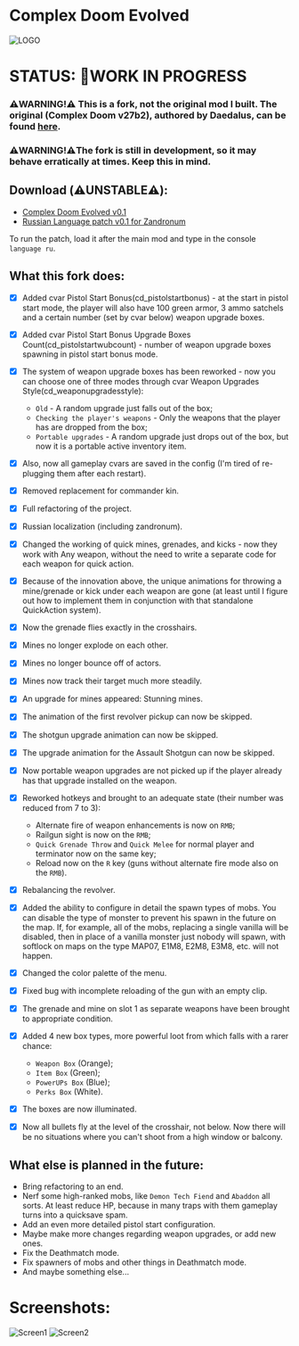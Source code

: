 # Complex Doom Evolved
![LOGO](https://i.ibb.co/fXbqYR6/MDOOMHD.png)

# STATUS: 🏁WORK IN PROGRESS

### ⚠️WARNING!⚠️ This is a fork, not the original mod I built. The original (Complex Doom v27b2), authored by Daedalus, can be found [here](https://forum.zdoom.org/viewtopic.php?t=58535).
### ⚠️WARNING!⚠️The fork is still in development, so it may behave erratically at times. Keep this in mind.

## Download (**⚠️UNSTABLE⚠️**):
- [Complex Doom Evolved v0.1](https://github.com/Doom-Mapping-Modding-Lair-DRON12261/MOD-Complex-Doom-Evolved/releases/download/v0.1/Complex_Doom_Evolved_v0.1.pk3)
- [Russian Language patch v0.1 for Zandronum](https://github.com/Doom-Mapping-Modding-Lair-DRON12261/MOD-Complex-Doom-Evolved/releases/download/v0.1/CDE_v0.1_RUS_Patch_for_Zandronum.pk3)

To run the patch, load it after the main mod and type in the console `language ru`.

## What this fork does:
- [x] Added cvar Pistol Start Bonus(cd_pistolstartbonus) - at the start in pistol start mode, the player will also have 100 green armor, 3 ammo satchels and a certain number (set by cvar below) weapon upgrade boxes.
- [x] Added cvar Pistol Start Bonus Upgrade Boxes Count(cd_pistolstartwubcount) - number of weapon upgrade boxes spawning in pistol start bonus mode.
- [x] The system of weapon upgrade boxes has been reworked - now you can choose one of three modes through cvar Weapon Upgrades Style(cd_weaponupgradesstyle):

  - `Old` - A random upgrade just falls out of the box;
  - `Checking the player's weapons` - Only the weapons that the player has are dropped from the box;
  - `Portable upgrades` - A random upgrade just drops out of the box, but now it is a portable active inventory item.
  
- [x] Also, now all gameplay cvars are saved in the config (I'm tired of re-plugging them after each restart).
- [x] Removed replacement for commander kin.
- [x] Full refactoring of the project.
- [x] Russian localization (including zandronum).
- [x] Changed the working of quick mines, grenades, and kicks - now they work with Any weapon, without the need to write a separate code for each weapon for quick action.
- [x] Because of the innovation above, the unique animations for throwing a mine/grenade or kick under each weapon are gone (at least until I figure out how to implement them in conjunction with that standalone QuickAction system).
- [x] Now the grenade flies exactly in the crosshairs.
- [x] Mines no longer explode on each other.
- [x] Mines no longer bounce off of actors.
- [x] Mines now track their target much more steadily.
- [x] An upgrade for mines appeared: Stunning mines.
- [x] The animation of the first revolver pickup can now be skipped.
- [x] The shotgun upgrade animation can now be skipped.
- [x] The upgrade animation for the Assault Shotgun can now be skipped.
- [x] Now portable weapon upgrades are not picked up if the player already has that upgrade installed on the weapon.
- [x] Reworked hotkeys and brought to an adequate state (their number was reduced from 7 to 3):
	- Alternate fire of weapon enhancements is now on `RMB`;
	- Railgun sight is now on the `RMB`;
	- `Quick Grenade Throw` and `Quick Melee` for normal player and terminator now on the same key;
	- Reload now on the `R` key (guns without alternate fire mode also on the `RMB`).
- [x] Rebalancing the revolver.
- [x] Added the ability to configure in detail the spawn types of mobs. You can disable the type of monster to prevent his spawn in the future on the map. If, for example, all of the mobs, replacing a single vanilla will be disabled, then in place of a vanilla monster just nobody will spawn, with softlock on maps on the type MAP07, E1M8, E2M8, E3M8, etc. will not happen.
- [x] Changed the color palette of the menu.
- [x] Fixed bug with incomplete reloading of the gun with an empty clip.
- [x] The grenade and mine on slot 1 as separate weapons have been brought to appropriate condition.
- [x] Added 4 new box types, more powerful loot from which falls with a rarer chance:
	- `Weapon Box` (Orange);
	- `Item Box` (Green);
	- `PowerUPs Box` (Blue);
	- `Perks Box` (White).
- [x] The boxes are now illuminated.
- [x] Now all bullets fly at the level of the crosshair, not below. Now there will be no situations where you can't shoot from a high window or balcony.

## What else is planned in the future:
- Bring refactoring to an end.
- Nerf some high-ranked mobs, like `Demon Tech Fiend` and `Abaddon` all sorts. At least reduce HP, because in many traps with them gameplay turns into a quicksave spam.
- Add an even more detailed pistol start configuration.
- Maybe make more changes regarding weapon upgrades, or add new ones.
- Fix the Deathmatch mode.
- Fix spawners of mobs and other things in Deathmatch mode.
- And maybe something else...

# Screenshots:
![Screen1](https://i.ibb.co/w672fzC/Screenshot-Doom-20230326-142853.png)
![Screen2](https://i.ibb.co/j3C5Nr9/Screenshot-Doom-20230326-142942.png)
